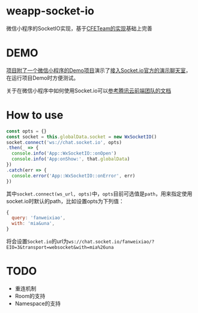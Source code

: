 # weapp-socket-io

微信小程序的SocketIO实现，基于[CFETeam的实现](https://github.com/CFETeam/weapp-demo-websocket/blob/master/app/lib/wxsocket.io.js)基础上完善

# DEMO

[项目附了一个微信小程序的Demo项目](https://github.com/fanweixiao/wxapp-socket-io/tree/master/demo)演示了[接入Socket.io官方的演示聊天室](http://socket.io/demos/chat/)，在运行项目Demo时方便测试。

关于在微信小程序中如何使用Socket.io可以[参考腾讯云前端团队的文档](https://github.com/CFETeam/weapp-demo-websocket/blob/master/README.md)

# How to use

```javascript
const opts = {}
const socket = this.globalData.socket = new WxSocketIO()
socket.connect('ws://chat.socket.io', opts)
.then(_ => {
  console.info('App::WxSocketIO::onOpen')
  console.info('App:onShow:', that.globalData)
})
.catch(err => {
  console.error('App::WxSocketIO::onError', err)
})
```

其中`socket.connect(ws_url, opts)`中，`opts`目前可选值是`path`，用来指定使用socket.io时默认的path，比如设置opts为下列值：

```javascript
{
  query: 'fanweixiao',
  with: 'mia&una',
}
```
将会设置`Socket.io`的url为`ws://chat.socket.io/fanweixiao/?EIO=3&transport=websocket&with=mia%26una`

# TODO

+ 重连机制
+ Room的支持
+ Namespace的支持
